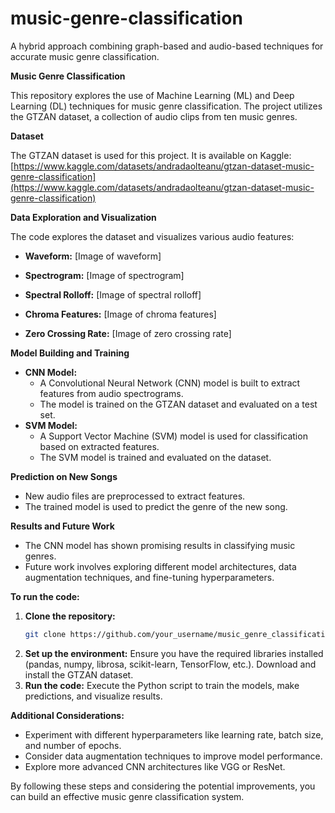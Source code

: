 # music-genre-classification
A hybrid approach combining graph-based and audio-based techniques for accurate music genre classification.

**Music Genre Classification**

This repository explores the use of Machine Learning (ML) and Deep Learning (DL) techniques for music genre classification. The project utilizes the GTZAN dataset, a collection of audio clips from ten music genres.

**Dataset**

The GTZAN dataset is used for this project. It is available on Kaggle: [https://www.kaggle.com/datasets/andradaolteanu/gtzan-dataset-music-genre-classification](https://www.kaggle.com/datasets/andradaolteanu/gtzan-dataset-music-genre-classification)

**Data Exploration and Visualization**

The code explores the dataset and visualizes various audio features:

* **Waveform:**
[Image of waveform]

* **Spectrogram:**
[Image of spectrogram]

* **Spectral Rolloff:**
[Image of spectral rolloff]

* **Chroma Features:**
[Image of chroma features]

* **Zero Crossing Rate:**
[Image of zero crossing rate]

**Model Building and Training**

* **CNN Model:**
    * A Convolutional Neural Network (CNN) model is built to extract features from audio spectrograms.
    * The model is trained on the GTZAN dataset and evaluated on a test set.
* **SVM Model:**
    * A Support Vector Machine (SVM) model is used for classification based on extracted features.
    * The SVM model is trained and evaluated on the dataset.

**Prediction on New Songs**

* New audio files are preprocessed to extract features.
* The trained model is used to predict the genre of the new song.

**Results and Future Work**

* The CNN model has shown promising results in classifying music genres.
* Future work involves exploring different model architectures, data augmentation techniques, and fine-tuning hyperparameters.

**To run the code:**

1. **Clone the repository:**
   ```bash
   git clone https://github.com/your_username/music_genre_classification.git
   ```
2. **Set up the environment:**
   Ensure you have the required libraries installed (pandas, numpy, librosa, scikit-learn, TensorFlow, etc.).
   Download and install the GTZAN dataset.
3. **Run the code:**
   Execute the Python script to train the models, make predictions, and visualize results.

**Additional Considerations:**

* Experiment with different hyperparameters like learning rate, batch size, and number of epochs.
* Consider data augmentation techniques to improve model performance.
* Explore more advanced CNN architectures like VGG or ResNet.

By following these steps and considering the potential improvements, you can build an effective music genre classification system.
